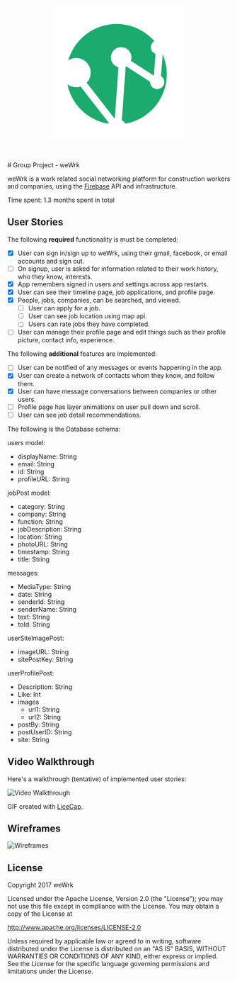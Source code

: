 <p align="center">
	<a href="https://github.com/weWrk/weWrk_ios/blob/master"><img src="/wrkbook_logos_green_Avenir_logo.png" alt="weWrk" width="300" height="300"/></a><br /><br />
</p>
<br />
# Group Project - weWrk

weWrk is a work related social networking platform for construction workers and companies, using the [Firebase](https://firebase.google.com) API and infrastructure.

Time spent: 1.3 months spent in total

## User Stories

The following **required** functionality is must be completed:

- [x] User can sign in/sign up to weWrk, using their gmail, facebook, or email accounts and sign out.
- [ ] On signup, user is asked for information related to their work history, who they know, interests.
- [x] App remembers signed in users and settings across app restarts.
- [x] User can see their timeline page, job applications, and profile page.
- [x] People, jobs, companies, can be searched, and viewed. 
  - [ ] User can apply for a job.
  - [ ] User can see job location using map api.
  - [ ] Users can rate jobs they have completed.
- [ ] User can manage their profile page and edit things such as their profile picture, contact info, experience.

The following **additional** features are implemented:
- [ ] User can be notified of any messages or events happening in the app.
- [x] User can create a network of contacts whom they know, and follow them.
- [x] User can have message conversations between companies or other users.
- [ ] Profile page has layer animations on user pull down and scroll.
- [ ] User can see job detail recommendations.

The following is the Database schema:

users model:
- displayName: String
- email: String
- id: String
- profileURL: String

jobPost model:
- category: String
- company: String
- function: String
- jobDescription: String
- location: String
- photoURL: String
- timestamp: String
- title: String

messages:
- MediaType: String
- date: String
- senderId: String
- senderName: String
- text: String
- toId: String
 
userSiteImagePost:
- imageURL: String
- sitePostKey: String

userProfilePost:
- Description: String
- Like: Int
- images
  - url1: String
  - url2: String
- postBy: String
- postUserID: String
- site: String


## Video Walkthrough 

Here's a walkthrough (tentative) of implemented user stories:

<img src='https://github.com/weWrk/weWrk_ios/blob/fix-feedVC-Jose/weWrk%20Video%20Walkthrough_1.gif?raw=true' title='Video Walkthrough' width='' alt='Video Walkthrough' />

GIF created with [LiceCap](http://www.cockos.com/licecap/).

## Wireframes
<img src='http://i.imgur.com/kbfiY5r.jpg' title='Wireframes'/>

## License

Copyright 2017 weWrk

Licensed under the Apache License, Version 2.0 (the "License");
you may not use this file except in compliance with the License.
You may obtain a copy of the License at

http://www.apache.org/licenses/LICENSE-2.0

Unless required by applicable law or agreed to in writing, software
distributed under the License is distributed on an "AS IS" BASIS,
WITHOUT WARRANTIES OR CONDITIONS OF ANY KIND, either express or implied.
See the License for the specific language governing permissions and
limitations under the License.
